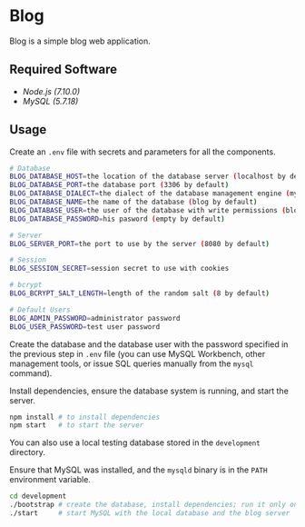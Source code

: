 Blog
====

Blog is a simple blog web application.

## Required Software

* _Node.js (7.10.0)_
* _MySQL (5.7.18)_

## Usage

Create an `.env` file with secrets and parameters for all the components.

```bash
# Database
BLOG_DATABASE_HOST=the location of the database server (localhost by default)
BLOG_DATABASE_PORT=the database port (3306 by default)
BLOG_DATABASE_DIALECT=the dialect of the database management engine (mysql by default)
BLOG_DATABASE_NAME=the name of the database (blog by default)
BLOG_DATABASE_USER=the user of the database with write permissions (blog_user by default)
BLOG_DATABASE_PASSWORD=his pasword (empty by default)

# Server
BLOG_SERVER_PORT=the port to use by the server (8080 by default)

# Session
BLOG_SESSION_SECRET=session secret to use with cookies

# bcrypt
BLOG_BCRYPT_SALT_LENGTH=length of the random salt (8 by default)

# Default Users
BLOG_ADMIN_PASSWORD=administrator password
BLOG_USER_PASSWORD=test user password
```

Create the database and the database user with the password specified in the
previous step in `.env` file (you can use MySQL Workbench, other management
tools, or issue SQL queries manually from the `mysql` command).

Install dependencies, ensure the database system is running, and start the
server.

```bash
npm install # to install dependencies
npm start   # to start the server
```

You can also use a local testing database stored in the `development` directory.

Ensure that MySQL was installed, and the `mysqld` binary is in the `PATH`
environment variable.

```bash
cd development
./bootstrap # create the database, install dependencies; run it only once
./start     # start MySQL with the local database and the blog server
```



